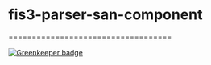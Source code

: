 # fis3-parser-san-component
===================================

[![Greenkeeper badge](https://badges.greenkeeper.io/hefangshi/fis3-parser-san-component.svg)](https://greenkeeper.io/)

